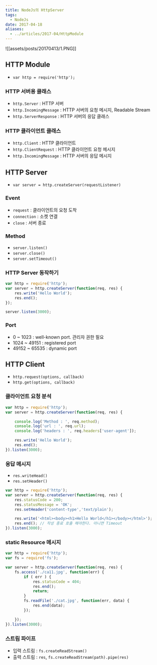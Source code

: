 ```yaml
---
title: NodeJs의 HttpServer
tags:
  - NodeJs
date: 2017-04-18
aliases: 
  - ../articles/2017-04/HttpModule
---
```


![[assets/posts/20170413/1.PNG]]

## HTTP Module
- `var http = require('http');`

### HTTP 서버용 클래스
- `http.Server` : HTTP 서버
- `http.IncomingMessage` : HTTP 서버의 요청 메시지, Readable Stream
- `http.ServerResponse` : HTTP 서버의 응답 클래스

### HTTP 클라이언트 클래스
- `http.Client` : HTTP 클라이언트
- `http.ClientRequest` : HTTP 클라이언트 요청 메시지
- `http.IncomingMessage` : HTTP 서버의 응답 메시지

## HTTP Server
- `var server = http.createServer(requestListener)`

### Event
- `request` : 클라이언트의 요청 도착
- `connection` : 소켓 연결
- `close` : 서버 종료

### Method
- `server.listen()`
- `server.close()`
- `server.setTimeout()`

### HTTP Server 동작하기

``` javascript
var http = require('http');
var server = http.createServer(function(req, res) {
	res.write('Hello World');
	res.end();
});

server.listen(3000);
```

### Port
- 0 ~ 1023 : well-known port. 관리자 권한 필요
- 1024 ~ 49151 : registered port
- 49152 ~ 65535 : dynamic port

## HTTP Client
- `http.request(options, callback)`
- `http.get(options, callback)`

### 클라이언트 요청 분석

``` javascript
var http = require('http');
var server = http.createServer(function(req, res) {

	console.log('Method : ', req.method);
	console.log('url : ', req.url);
	console.log('headers : ', req.headers['user-agent']);

	res.write('Hello World');
	res.end();
}).listen(3000);
```

### 응답 메시지
- `res.writeHead()`
- `res.setHeader()`

``` javascript
var http = require('http');
var server = http.createServer(function(req, res) {
	res.statusCode = 200;
	res.statusMessage = 'OK';
	res.setHeader('content-type','text/plain');

	res.write('<html><body><h1>Hello World</h1></body></html>');
	res.end(); // 작성 종료 호출 해야한다. 아니면 Timeout
}).listen(3000);
```

### static Resource 메시지

``` javascript
var http = require('http');
var fs = require('fs');

var server = http.createServer(function(req, res) {
	fs.access('./ca11.jpg', function(err) {
		if ( err ) {
			res.statusCode = 404;
			res.end();
			return;
		}
		fs.readFile('./cat.jpg', function(err, data) {			
			res.end(data);
		});

	});
}).listen(3000);
```

### 스트림 파이프
- 입력 스트림 : `fs.createReadStream()`
- 출력 스트림 : `res`, `fs.createReadStream(path).pipe(res)`
